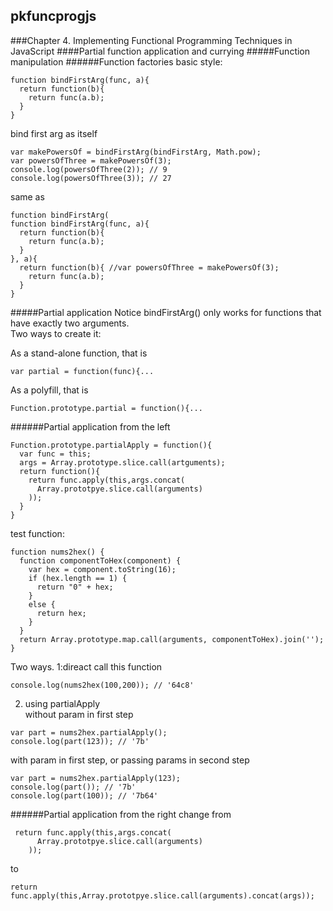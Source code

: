 ## pkfuncprogjs
###Chapter 4. Implementing Functional Programming Techniques in JavaScript
####Partial function application and currying
#####Function manipulation
######Function factories
basic style:
```
function bindFirstArg(func, a){
  return function(b){
    return func(a.b);
  }
}
```

bind first arg as itself
```
var makePowersOf = bindFirstArg(bindFirstArg, Math.pow);
var powersOfThree = makePowersOf(3);
console.log(powersOfThree(2)); // 9
console.log(powersOfThree(3)); // 27
```

same as
```
function bindFirstArg(
function bindFirstArg(func, a){
  return function(b){
    return func(a.b);
  }
}, a){ 
  return function(b){ //var powersOfThree = makePowersOf(3);
    return func(a.b);
  }
}
```


#####Partial application
Notice bindFirstArg() only works for functions that have exactly two arguments.  
Two ways to create it:  

As a stand-alone function, that is
```
var partial = function(func){...
```

As a polyfill, that is 

```
Function.prototype.partial = function(){...
```

######Partial application from the left
```
Function.prototype.partialApply = function(){
  var func = this;
  args = Array.prototype.slice.call(artguments);
  return function(){
    return func.apply(this,args.concat(
      Array.prototpye.slice.call(arguments)
    ));
  }
}
```
test function:
```
function nums2hex() {
  function componentToHex(component) {
    var hex = component.toString(16);
    if (hex.length == 1) {
      return "0" + hex;
    }
    else {
      return hex;
    }
  }
  return Array.prototype.map.call(arguments, componentToHex).join('');
}
```
Two ways. 1:direact call this function
```
console.log(nums2hex(100,200)); // '64c8'
```
2. using partialApply  
without param in first step
```
var part = nums2hex.partialApply();
console.log(part(123)); // '7b'
```
with param in first step, or passing params in second step
```
var part = nums2hex.partialApply(123);
console.log(part()); // '7b'
console.log(part(100)); // '7b64'
```

######Partial application from the right
change from
```
 return func.apply(this,args.concat(
      Array.prototpye.slice.call(arguments)
    ));
```
to
```
return func.apply(this,Array.prototpye.slice.call(arguments).concat(args));
```
